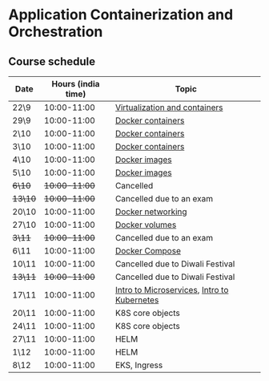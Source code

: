 # Application Containerization and Orchestration

## Course schedule

| Date      | Hours (india time) | Topic                                                                                                                                              |
|-----------|--------------------|----------------------------------------------------------------------------------------------------------------------------------------------------| 
| 22\9      | 	10:00-11:00       | [Virtualization and containers](tutorials/docker_intro.md)                                                                                         | 
| 29\9      | 	10:00-11:00       | [Docker containers](tutorials/docker_containers.md)                                                                                                | 
| 2\10      | 	10:00-11:00       | [Docker containers](tutorials/docker_containers.md)                                                                                                | 
| 3\10      | 	10:00-11:00       | [Docker containers](tutorials/docker_containers.md)                                                                                                | 
| 4\10      | 	10:00-11:00       | [Docker images](tutorials/docker_images.md)                                                                                                        | 
| 5\10      | 	10:00-11:00       | [Docker images](tutorials/docker_images.md)                                                                                                        | 
| ~~6\10~~  | 	~~10:00-11:00~~   | Cancelled                                                                                                                                          | 
| ~~13\10~~ | 	~~10:00-11:00~~   | Cancelled due to an exam                                                                                                                           | 
| 20\10     | 	10:00-11:00       | [Docker networking](tutorials/docker_networking.md)                                                                                                | 
| 27\10     | 	10:00-11:00       | [Docker volumes](tutorials/docker_volumes.md)                                                                                                      | 
| ~~3\11~~  | 	~~10:00-11:00~~   | Cancelled due to an exam                                                                                                                           | 
| 6\11      | 	10:00-11:00       | [Docker Compose](tutorials/docker_compose.md)                                                                                                      | 
| 10\11     | 	10:00-11:00       | Cancelled due to Diwali Festival                                                                                                                   | 
| ~~13\11~~ | 	~~10:00-11:00~~   | Cancelled due to Diwali Festival                                                                                                                   | 
| 17\11     | 	10:00-11:00       | [Intro to Microservices](https://alonitac.github.io/UPES-CSDV-3004/slides/intro_to_microservices.html), [Intro to Kubernetes](tutorials/k8s_setup_and_intro.md) | 
| 20\11     | 	10:00-11:00       | K8S core objects                                                                                                                                   | 
| 24\11     | 	10:00-11:00       | K8S core objects                                                                                                                                   | 
| 27\11     | 	10:00-11:00       | HELM                                                                                                                                               | 
| 1\12      | 	10:00-11:00       | HELM                                                                                                                                               |
| 8\12      | 	10:00-11:00       | EKS, Ingress                                                                                                                                       | 
